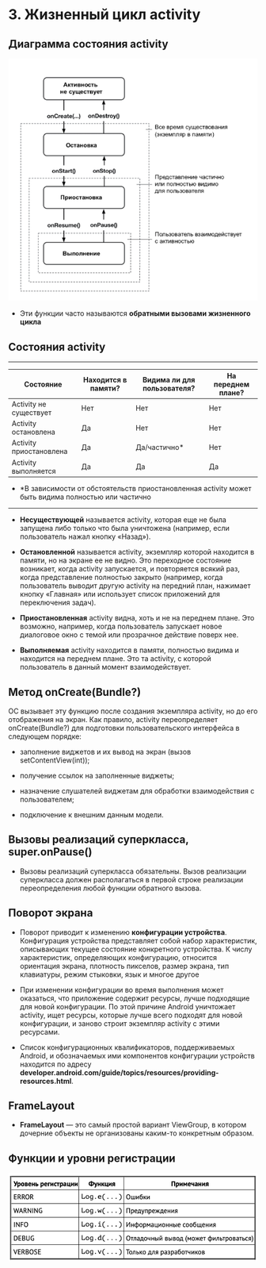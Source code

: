 # 3. Жизненный цикл activity

## **Диаграмма состояния activity**
![Life cycle Activity](./res/life_cycle_activity.png)

* Эти функции часто называются **обратными вызовами жизненного цикла**

## **Состояния activity**
---
Состояние | Находится в памяти? | Видима ли для пользователя? | На переднем плане? |
------------ | ------------- | ------------ | ------------ 
Activity не существует | Нет | Нет | Нет |
Activity остановлена | Да | Нет | Нет |
Activity приостановлена | Да | Да/частично* | Нет |
Activity выполняется | Да | Да | Да |
* *В зависимости от обстоятельств приостановленная activity может быть видима полностью или частично
---

* **Несуществующей** называется activity, которая еще не была запущена либо только что была уничтожена (например, если пользователь нажал кнопку «Назад»).

* **Остановленной** называется activity, экземпляр которой находится в памяти, но на экране ее не видно. Это переходное состояние возникает, когда activity запускается, и повторяется всякий раз, когда представление полностью закрыто (например, когда пользователь выводит другую activity на передний план, нажимает кнопку «Главная» или использует список приложений для переключения задач).

* **Приостановленная** activity видна, хоть и не на переднем плане. Это возможно, например, когда пользователь запускает новое диалоговое окно с темой или прозрачное действие поверх нее.

* **Выполняемая** activity находится в памяти, полностью видима и находится на переднем плане. Это та activity, с которой пользователь в данный момент взаимодействует.

## **Метод onCreate(Bundle?)**

ОС вызывает эту функцию после создания экземпляра activity, но до его отображения на экран. Как правило, activity переопределяет onCreate(Bundle?) для подготовки пользовательского интерфейса в следующем порядке:

* заполнение виджетов и их вывод на экран (вызов setContentView(int));

* получение ссылок на заполненные виджеты;

* назначение слушателей виджетам для обработки взаимодействия с пользователем;

* подключение к внешним данным модели.

## **Вызовы реализаций суперкласса, super.onPause()**

* Вызовы реализаций суперкласса обязательны. Вызов реализации суперкласса должен располагаться в первой строке реализации переопределения любой функции обратного вызова.

## **Поворот экрана**

* Поворот приводит к изменению **конфигурации устройства**. Конфигурация устройства представляет собой набор характеристик, описывающих текущее состояние конкретного устройства. К числу характеристик, определяющих конфигурацию, относится ориентация экрана, плотность пикселов, размер экрана, тип клавиатуры, режим стыковки, язык и многое другое

* При изменении конфигурации во время выполнения может оказаться, что приложение содержит ресурсы, лучше подходящие для новой конфигурации. По этой причине Android уничтожает activity, ищет ресурсы, которые лучше всего подходят для новой конфигурации, и заново строит экземпляр activity с этими ресурсами.

* Список конфигурационных квалификаторов, поддерживаемых Android, и обозначаемых ими компонентов конфигурации устройств находится по адресу **developer.android.com/guide/topics/resources/providing-resources.html**.

## **FrameLayout**

* **FrameLayout** — это самый простой вариант ViewGroup, в котором дочерние объекты не организованы каким-то конкретным образом.

## **Функции и уровни регистрации**
![Registration level](./res/registration_level.png)